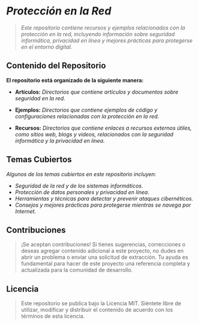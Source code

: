 <!-- Autor: Daniel Benjamin Perez Morales -->
<!-- GitHub: https://github.com/D4nitrix13 -->
<!-- GitLab: https://gitlab.com/D4nitrix13 -->
<!-- Correo electrónico: danielperezdev@proton.me -->
# ***Protección en la Red***

> *Este repositorio contiene recursos y ejemplos relacionados con la protección en la red, incluyendo información sobre seguridad informática, privacidad en línea y mejores prácticas para protegerse en el entorno digital.*

## **Contenido del Repositorio**

**El repositorio está organizado de la siguiente manera:**

- **Artículos:** *Directorios que contiene artículos y documentos sobre seguridad en la red.*

- **Ejemplos:** *Directorios que contiene ejemplos de código y configuraciones relacionadas con la protección en la red.*

- **Recursos:** *Directorios que contiene enlaces a recursos externos útiles, como sitios web, blogs y videos, relacionados con la seguridad informática y la privacidad en línea.*

## **Temas Cubiertos**

*Algunos de los temas cubiertos en este repositorio incluyen:*

- *Seguridad de la red y de los sistemas informáticos.*
- *Protección de datos personales y privacidad en línea.*
- *Herramientas y técnicas para detectar y prevenir ataques cibernéticos.*
- *Consejos y mejores prácticas para protegerse mientras se navega por Internet.*

## **Contribuciones**

> ¡Se aceptan contribuciones! Si tienes sugerencias, correcciones o deseas agregar contenido adicional a este proyecto, no dudes en abrir un problema o enviar una solicitud de extracción. Tu ayuda es fundamental para hacer de este proyecto una referencia completa y actualizada para la comunidad de desarrollo.

## **Licencia**

> Este repositorio se publica bajo la Licencia MIT. Siéntete libre de utilizar, modificar y distribuir el contenido de acuerdo con los términos de esta licencia.
